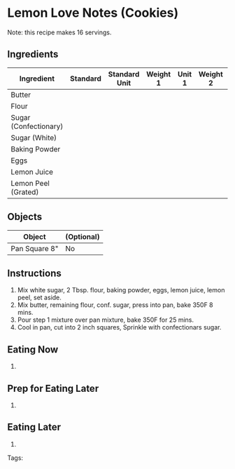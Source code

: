 # Lemon Love Notes (Cookies)

Note: this recipe makes 16 servings.

## Ingredients

|      Ingredient         | Standard | Standard Unit | Weight 1 | Unit 1 | Weight 2 | Unit 2 |
|      ----------         | -------- | ------------- | -------- | ------ | -------- | ------ |
| Butter                  |          |               |          |        |          |        |
| Flour                   |          |               |          |        |          |        |
| Sugar (Confectionary)   |          |               |          |        |          |        |
| Sugar (White)           |          |               |          |        |          |        |
| Baking Powder           |          |               |          |        |          |        |
| Eggs                    |          |               |          |        |          |        |
| Lemon Juice             |          |               |          |        |          |        |
| Lemon Peel (Grated)     |          |               |          |        |          |        |

## Objects

|        Object        | (Optional) |
|        ------        | ---------- |
| Pan Square 8"        | No         |

## Instructions

1. Mix white sugar, 2 Tbsp. flour, baking powder, eggs, lemon juice, lemon peel, set aside.
2. Mix butter, remaining flour, conf. sugar, press into pan, bake 350F 8 mins.
3. Pour step 1 mixture over pan mixture, bake 350F for 25 mins.
4. Cool in pan, cut into 2 inch squares, Sprinkle with confectionars sugar.

## Eating Now

1. 

## Prep for Eating Later

1. 

## Eating Later

1. 

Tags: 
